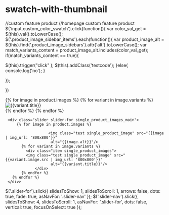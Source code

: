 # swatch-with-thumbnail

 //custom feature product
  //homepage custom feature product
$('input.custom_color_swatch').click(function(){
var color_val_get = $(this).val().toLowerCase();
$('.product_image_sidebar_items').each(function(){
var product_image_alt = $(this).find('.product_image_sidebars').attr('alt').toLowerCase();
var match_variants_content = product_image_alt.includes(color_val_get);
if(match_variants_content == true){
 
 $(this).trigger("click" );
$(this).addClass('testcode');
}else{
console.log('no');
}

});

})

 <div class="main">
     <div class="slider slider-nav product_image_sidebar">
     {% for image in product.images %}
           {% for variant in image.variants %}
             <div class="item product_image_sidebar_items">
             <img class="test1 product_image_sidebars" src="{{variant.image.src | img_url: '100x100'}}"
                        alt="{{variant.title}}"/>
                 </div>
           {% endfor %}
       {% endfor %}
    </div>
  
     <div class="slider slider-for single_product_images_main">
         {% for image in product.images %}
                   
                       <img class="test single_product_image" src="{{image | img_url: '800x800'}}"
                        alt="{{image.alt}}"/>
           {% for variant in image.variants %}
             <div class="item single_product_images">
             <img class="test single_product_image" src="{{variant.image.src | img_url: '800x800'}}"
                        alt="{{variant.title}}"/>
                 </div>
           {% endfor %}
       {% endfor %}
     </div>
   
  </div>
  
  
   $('.slider-for').slick({
   slidesToShow: 1,
   slidesToScroll: 1,
   arrows: false,
  dots: true,
   fade: true,
   asNavFor: '.slider-nav'
 });
 $('.slider-nav').slick({
   slidesToShow: 4,
   slidesToScroll: 1,
   asNavFor: '.slider-for',
   dots: false,
   vertical: true,
   focusOnSelect: true
 });
